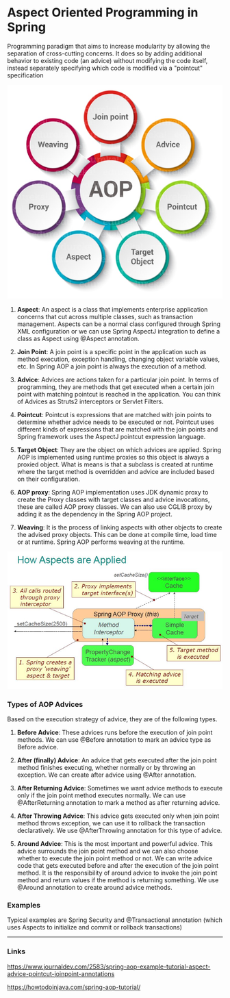 # Aspect Oriented Programming in Spring

Programming paradigm that aims to increase modularity by allowing the separation of 
cross-cutting concerns. It does so by adding additional behavior to existing code (an advice)
without modifying the code itself, instead separately specifying which code is modified 
via a "pointcut" specification
 
 ![Spring AOP terminology](aop-terminology.jpeg)
 
1. __Aspect__: An aspect is a class that implements enterprise application concerns that 
cut across multiple classes, such as transaction management. Aspects can be a normal class 
configured through Spring XML configuration or we can use Spring AspectJ integration to 
define a class as Aspect using @Aspect annotation.

2. __Join Point__: A join point is a specific point in the application such as method 
execution, exception handling, changing object variable values, etc. In Spring AOP a join 
point is always the execution of a method.

3. __Advice__: Advices are actions taken for a particular join point. In terms of 
programming, they are methods that get executed when a certain join point with matching 
pointcut is reached in the application. You can think of Advices as Struts2 interceptors 
or Servlet Filters.

4. __Pointcut__: Pointcut is expressions that are matched with join points to determine 
whether advice needs to be executed or not. Pointcut uses different kinds of expressions 
that are matched with the join points and Spring framework uses the AspectJ pointcut 
expression language.

5. __Target Object__: They are the object on which advices are applied. Spring AOP is 
implemented using runtime proxies so this object is always a proxied object. What is means 
is that a subclass is created at runtime where the target method is overridden and advice 
are included based on their configuration.

6. __AOP proxy__: Spring AOP implementation uses JDK dynamic proxy to create the Proxy 
classes with target classes and advice invocations, these are called AOP proxy classes. 
We can also use CGLIB proxy by adding it as the dependency in the Spring AOP project.

7. __Weaving__: It is the process of linking aspects with other objects to create the advised proxy objects. This can be done at compile time, load time or at runtime. Spring AOP performs weaving at the runtime.

 ![Spring Aspects](aspects.jpg)
 
 ### Types of AOP Advices
 
Based on the execution strategy of advice, they are of the following types.

1. __Before Advice__: These advices runs before the execution of join point methods. We 
can use @Before annotation to mark an advice type as Before advice.

2. __After (finally) Advice__: An advice that gets executed after the join point method 
finishes executing, whether normally or by throwing an exception. We can create after advice
using @After annotation.

3. __After Returning Advice__: Sometimes we want advice methods to execute only if the 
join point method executes normally. We can use @AfterReturning annotation to mark a method
as after returning advice.

4. __After Throwing Advice__: This advice gets executed only when join point method throws
exception, we can use it to rollback the transaction declaratively. We use @AfterThrowing 
annotation for this type of advice.

5. __Around Advice__: This is the most important and powerful advice. This advice surrounds 
the join point method and we can also choose whether to execute the join point method or not.
We can write advice code that gets executed before and after the execution of the join point
method. It is the responsibility of around advice to invoke the join point method and return
values if the method is returning something. We use @Around annotation to create around 
advice methods.
   
   
### Examples

Typical examples are Spring Security and @Transactional annotation (which uses Aspects
to initialize and commit or rollback transactions)

--- 

### Links

https://www.journaldev.com/2583/spring-aop-example-tutorial-aspect-advice-pointcut-joinpoint-annotations

https://howtodoinjava.com/spring-aop-tutorial/

